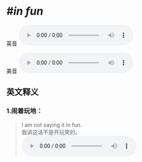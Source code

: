 # ***\#in fun*** 
英音
<audio src="./media/in fun1_AAC.aac" controls="controls"></audio>

美音
<audio src="./media/in fun2_AAC.aac" controls="controls"></audio>



  

英文释义
---
### 1.**闹着玩地：**  

 > I am not saying it in fun.   
 > 我讲这话不是开玩笑的。    
<audio src="./media/fun-5.aac" controls="controls"></audio>



